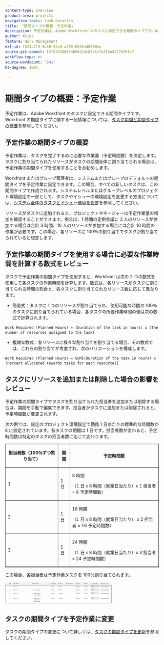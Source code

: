 ```yaml
---
content-type: overview
product-area: projects
navigation-topic: task-duration
title: 「期間タイプの概要：予定作業」
description: 予定作業は、Adobe Workfront のタスクに設定できる期間タイプです。Workfront の期間タイプに関する一般情報については、タスク期間の概要と期間タイプを参照してください。
author: Alina
feature: Work Management
exl-id: f521c2f5-8d58-44c0-af18-6940ad0950ea
source-git-commit: f2f825280204b56d2dc85efc7a315a4377e551c7
workflow-type: ht
source-wordcount: '541'
ht-degree: 100%

---
```


# 期間タイプの概要：予定作業

予定作業は、Adobe Workfront のタスクに設定できる期間タイプです。Workfront の期間タイプに関する一般情報については、[タスク期間と期間タイプの概要](../../../manage-work/tasks/taskdurtn/task-duration-and-duration-type.md)を参照してください。

## 予定作業の期間タイプの概要

予定作業は、タスクを完了するのに必要な作業量（予定時間数）を決定します。タスクに割り当てられたリソースがタスクの期間全体に割り当てられる場合は、予定作業の期間タイプを使用することをお勧めします。

Workfront またはグループ管理者は、システムまたはグループのデフォルトの期間タイプを予定作業に設定できます。この場合、すべての新しいタスクは、この期間タイプで作成されます。システムレベルまたはグループレベルのプロジェクト環境設定の一部として、タスクやイシューの環境設定を変更する方法については、[システム全体のタスクとイシュー環境を設定](../../../administration-and-setup/set-up-workfront/configure-system-defaults/set-task-issue-preferences.md)を参照してください。

リソースがタスクに追加されると、プロジェクトマネージャーは予定作業量の増加を確認することができます。例えば、1 時間の定例会議に 3 人のリソースが参加する場合は合計 3 時間、10 人のリソースが参加する場合には合計 10 時間の作業が必要です。この場合、各リソースに 100％の割り当てでタスクが割り当てられていると想定します。

## 予定作業の期間タイプを使用する場合に必要な作業時間を計算する数式をレビュー

タスクで予定作業の期間タイプを使用すると、Workfront は次の 2 つの数式を使用して各タスクの作業時間を計算します。数式は、各リソースがタスクに割り当てられる時間の割合と、各タスクに割り当てられたリソース数に応じて異なります。

* 簡易式：タスクに 1 つのリソースが割り当てられ、使用可能な時間の 100％のタスクに割り当てられている場合、各タスクの所要作業時間の値は次の数式で計算されます。

```
Work Required (Planned Hours) = (Duration of the task in hours) x (The number of resources assigned to the task)
```

* 複雑な数式：各リソースに様々な割り当てを割り当てる場合、その数式では、これらの割り当てが考慮され、次のバリエーションを構成します。

```
Work Required (Planned Hours) = SUM[(Duration of the task in hours) x (Percent allocated towards tasks for each resource)]
```

## タスクにリソースを追加または削除した場合の影響をレビュー

予定作業の期間タイプでタスクを割り当てられた担当者を追加または削除する場合は、期間を手動で編集できます。担当者がタスクに追加または削除されると、予定時間数が変更されます。

次の例では、設定のプロジェクト環境設定で勤務 1 日あたりの標準的な時間数が 8 に設定されています。各タスクの期間は 1 日です。担当者数が変わると、予定時間数は特定のタスクの担当者数に応じて変わります。

<table border="1" cellspacing="15" cellpadding="1"> 
 <col> 
 <col> 
 <col> 
 <thead> 
  <tr> 
   <th> <p><strong>担当者数（100％ずつ割り当て）</strong> </p> </th> 
   <th> <p><strong>期間</strong> </p> </th> 
   <th> <p><strong>予定時間数</strong> </p> </th> 
  </tr> 
 </thead> 
 <tbody> 
  <tr> 
   <td> <p>1</p> </td> 
   <td> <p>1 日</p> </td> 
   <td> <p>8 時間</p> <p>（1 日 x 8 時間（就業日当たり）x 1 担当者 = 8 予定時間数）</p> </td> 
  </tr> 
  <tr> 
   <td> <p>2</p> </td> 
   <td> <p>1 日</p> </td> 
   <td> <p>16 時間</p> <p>（1 日 x 8 時間（就業日当たり） x 2 担当者 = 16 予定時間数）</p> </td> 
  </tr> 
  <tr> 
   <td> <p>3</p> </td> 
   <td> <p>1 日</p> </td> 
   <td> <p>24 時間</p> <p>（1 日 x 8 時間（就業日当たり）x 3 担当者 = 24 予定時間数）</p> </td> 
  </tr> 
 </tbody> 
</table>

この場合、各担当者は予定作業タスクを 100％割り当てられます。

![](assets/calcwork-350x71.png)

## タスクの期間タイプを予定作業に変更

タスクの期間タイプの変更について詳しくは、[タスクの期間タイプを更新](../../../manage-work/tasks/taskdurtn/update-duration-type-of-task.md)を参照してください。

<!--
<p data-mc-conditions="QuicksilverOrClassic.Draft mode">(NOTE: replaced with new article linked above)</p>
-->

<!--
<ol data-mc-conditions="QuicksilverOrClassic.Draft mode">
<li value="1">Go to a task for which you want to change the Duration Type.</li>
<li value="2"> <p data-mc-conditions="QuicksilverOrClassic.Quicksilver">Click <strong>Task Details</strong> in the left panel, then in the Overview area double click <strong>Duration Type</strong>. </p> </li>
<li value="3">Select <strong>Calculated Work</strong> from the drop-down menu.</li>
<li value="4">Click <strong>Save</strong> <strong>Changes</strong>.</li>
</ol>
-->
